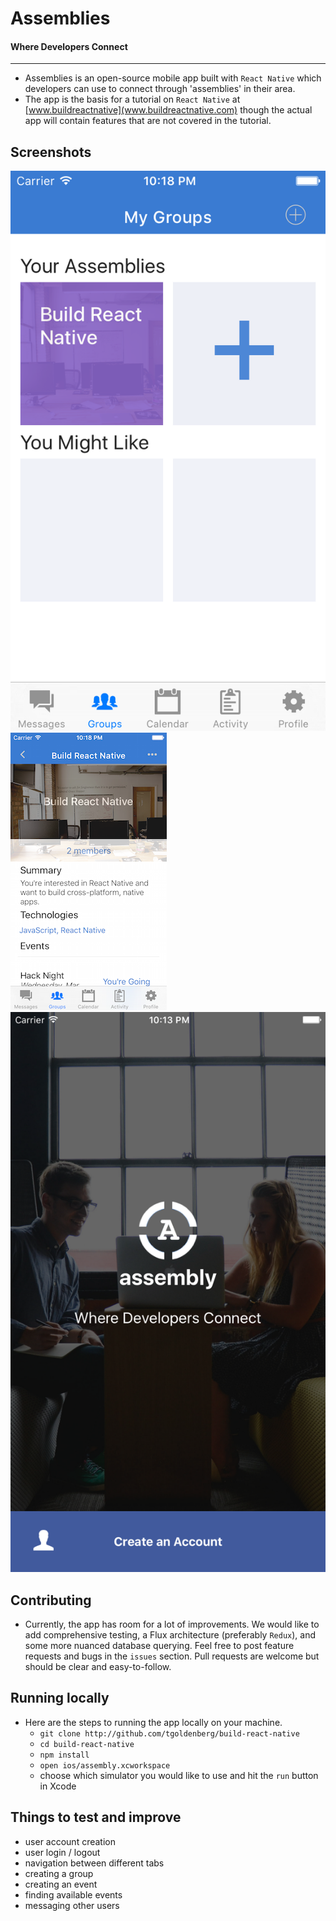 # Assemblies

#### Where Developers Connect

---

- Assemblies is an open-source mobile app built with `React Native` which developers can use to connect through 'assemblies' in their area.
- The app is the basis for a tutorial on `React Native` at [www.buildreactnative](www.buildreactnative.com) though the actual app will contain features that are not covered in the tutorial.

## Screenshots

![screenshot](./screenshots/assemblies-a.png)
![screenshot](./screenshots/assemblies-b.png)
![screenshot](./screenshots/assemblies-c.png)

## Contributing

- Currently, the app has room for a lot of improvements. We would like to add comprehensive testing, a Flux architecture (preferably `Redux`), and some more nuanced database querying. Feel free to post feature requests and bugs in the `issues` section. Pull requests are welcome but should be clear and easy-to-follow.

## Running locally

- Here are the steps to running the app locally on your machine.
  - `git clone http://github.com/tgoldenberg/build-react-native`
  - `cd build-react-native`
  - `npm install`
  - `open ios/assembly.xcworkspace`
  - choose which simulator you would like to use and hit the `run` button in Xcode

## Things to test and improve
  - user account creation
  - user login / logout
  - navigation between different tabs
  - creating a group
  - creating an event
  - finding available events
  - messaging other users
